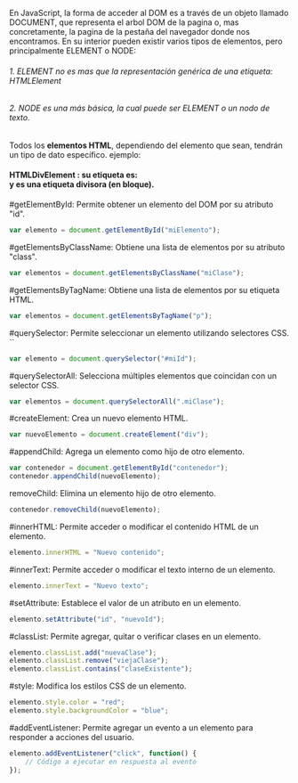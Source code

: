 
En JavaScript, la forma de acceder al DOM es a través de un objeto llamado DOCUMENT, que representa el arbol DOM de la pagina o, mas concretamente, la pagina de la pestaña del navegador donde nos encontramos. En su interior pueden existir varios tipos de elementos, pero principalmente ELEMENT o NODE:

###### 1. ELEMENT no es mas que la representación genérica de una etiqueta: HTMLElement
###### 2. NODE es una más básica, la cual puede ser ELEMENT  o un nodo de texto.

Todos los **elementos HTML**, dependiendo del elemento que sean, tendrán un tipo de dato específico.
ejemplo:

#### HTMLDivElement : su etiqueta es: <div> </div> y  es una etiqueta divisora (en bloque).



#getElementById: Permite obtener un elemento del DOM por su atributo "id".


``` javascript
var elemento = document.getElementById("miElemento");

```

#getElementsByClassName: Obtiene una lista de elementos por su atributo "class".

```javascript
var elementos = document.getElementsByClassName("miClase");

```

#getElementsByTagName: Obtiene una lista de elementos por su etiqueta HTML.

```javascript
var elementos = document.getElementsByTagName("p");

```

#querySelector: Permite seleccionar un elemento utilizando selectores CSS.
``
```javascript
var elemento = document.querySelector("#miId");

```

#querySelectorAll: Selecciona múltiples elementos que coincidan con un selector CSS.
```javascript
var elementos = document.querySelectorAll(".miClase");

```

#createElement: Crea un nuevo elemento HTML.
```javascript
var nuevoElemento = document.createElement("div");

```

#appendChild: Agrega un elemento como hijo de otro elemento.

```javascript
var contenedor = document.getElementById("contenedor");
contenedor.appendChild(nuevoElemento);

```

removeChild: Elimina un elemento hijo de otro elemento.
```javascript
contenedor.removeChild(nuevoElemento);

```

#innerHTML: Permite acceder o modificar el contenido HTML de un elemento.
```javascript
elemento.innerHTML = "Nuevo contenido";

```

#innerText: Permite acceder o modificar el texto interno de un elemento.
```javascript
elemento.innerText = "Nuevo texto";

```

#setAttribute: Establece el valor de un atributo en un elemento.
```javascript
elemento.setAttribute("id", "nuevoId");

```

#classList: Permite agregar, quitar o verificar clases en un elemento.
```javascript
elemento.classList.add("nuevaClase");
elemento.classList.remove("viejaClase");
elemento.classList.contains("claseExistente");

```

#style: Modifica los estilos CSS de un elemento.
```javascript
elemento.style.color = "red";
elemento.style.backgroundColor = "blue";

```

#addEventListener: Permite agregar un evento a un elemento para responder a acciones del usuario.
```javascript
elemento.addEventListener("click", function() {
    // Código a ejecutar en respuesta al evento
});

```